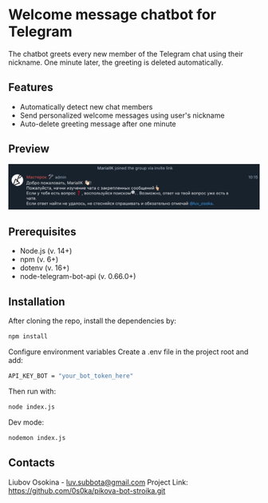 # Welcome message chatbot for Telegram

The chatbot greets every new member of the Telegram chat using their nickname. One minute later, the greeting is deleted automatically.

## Features

- Automatically detect new chat members
- Send personalized welcome messages using user's nickname
- Auto-delete greeting message after one minute

## Preview

![Screenshot](/images/Bot_screenshot.jpg)

## Prerequisites

- Node.js (v. 14+)
- npm (v. 6+)
- dotenv (v. 16+)
- node-telegram-bot-api (v. 0.66.0+)

## Installation

After cloning the repo, install the dependencies by:

```bash
npm install
```

Configure environment variables
Create a .env file in the project root and add:

```bash
API_KEY_BOT = "your_bot_token_here"
```

Then run with:

```bash
node index.js
```

Dev mode:

```bash
nodemon index.js
```

## Contacts

Liubov Osokina - [luv.subbota@gmail.com](mailto:luv.subbota@gmail.com)
Project Link: https://github.com/0s0ka/pikova-bot-stroika.git
